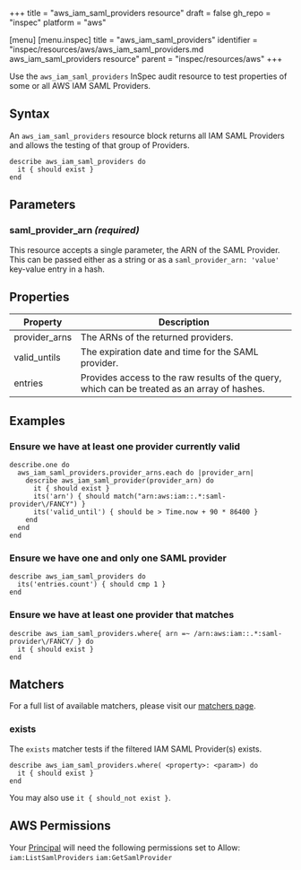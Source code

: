 +++
title = "aws_iam_saml_providers resource"
draft = false
gh_repo = "inspec"
platform = "aws"

[menu]
  [menu.inspec]
    title = "aws_iam_saml_providers"
    identifier = "inspec/resources/aws/aws_iam_saml_providers.md aws_iam_saml_providers resource"
    parent = "inspec/resources/aws"
+++

Use the `aws_iam_saml_providers` InSpec audit resource to test properties of some or all AWS IAM SAML Providers.

## Syntax

An `aws_iam_saml_providers` resource block returns all IAM SAML Providers and allows the testing of that group of Providers.

    describe aws_iam_saml_providers do
      it { should exist }
    end

## Parameters

### saml_provider_arn _(required)_

This resource accepts a single parameter, the ARN of the SAML Provider.
This can be passed either as a string or as a `saml_provider_arn: 'value'` key-value entry in a hash.

## Properties

| Property      | Description                                                                                  |
| ------------- | -------------------------------------------------------------------------------------------- |
| provider_arns | The ARNs of the returned providers.                                                          |
| valid_untils  | The expiration date and time for the SAML provider.                                          |
| entries       | Provides access to the raw results of the query, which can be treated as an array of hashes. |

## Examples

### Ensure we have at least one provider currently valid

    describe.one do
      aws_iam_saml_providers.provider_arns.each do |provider_arn|
        describe aws_iam_saml_provider(provider_arn) do
          it { should exist }
          its('arn') { should match("arn:aws:iam::.*:saml-provider\/FANCY") }
          its('valid_until') { should be > Time.now + 90 * 86400 }
        end
      end
    end

### Ensure we have one and only one SAML provider

    describe aws_iam_saml_providers do
      its('entries.count') { should cmp 1 }
    end

### Ensure we have at least one provider that matches

    describe aws_iam_saml_providers.where{ arn =~ /arn:aws:iam::.*:saml-provider\/FANCY/ } do
      it { should exist }
    end

## Matchers

For a full list of available matchers, please visit our [matchers page](/inspec/matchers/).

### exists

The `exists` matcher tests if the filtered IAM SAML Provider(s) exists.

    describe aws_iam_saml_providers.where( <property>: <param>) do
      it { should exist }
    end

You may also use `it { should_not exist }`.

## AWS Permissions

Your [Principal](https://docs.aws.amazon.com/IAM/latest/UserGuide/intro-structure.html#intro-structure-principal) will need the following permissions set to Allow:
`iam:ListSamlProviders`
`iam:GetSamlProvider`
